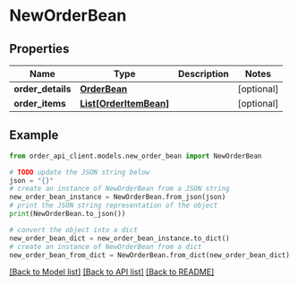 # NewOrderBean


## Properties

Name | Type | Description | Notes
------------ | ------------- | ------------- | -------------
**order_details** | [**OrderBean**](OrderBean.md) |  | [optional] 
**order_items** | [**List[OrderItemBean]**](OrderItemBean.md) |  | [optional] 

## Example

```python
from order_api_client.models.new_order_bean import NewOrderBean

# TODO update the JSON string below
json = "{}"
# create an instance of NewOrderBean from a JSON string
new_order_bean_instance = NewOrderBean.from_json(json)
# print the JSON string representation of the object
print(NewOrderBean.to_json())

# convert the object into a dict
new_order_bean_dict = new_order_bean_instance.to_dict()
# create an instance of NewOrderBean from a dict
new_order_bean_from_dict = NewOrderBean.from_dict(new_order_bean_dict)
```
[[Back to Model list]](../README.md#documentation-for-models) [[Back to API list]](../README.md#documentation-for-api-endpoints) [[Back to README]](../README.md)


